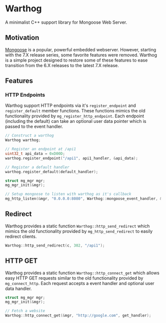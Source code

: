 # Warthog
A minimalist C++ support library for Mongoose Web Server.

## Motivation
[Mongoose](https://github.com/cesanta/mongoose) is a popular, powerful embedded webserver. However, starting with the 7.X release series, some favorite features were removed. Warthog is a simple project designed to restore some of these features to ease transition from the 6.X releases to the latest 7.X release.

## Features
### HTTP Endpoints
Warthog support HTTP endpoints via it's `register_endpoint` and `register_default` member functions. These functions mimics the old functionality provided by `mg_register_http_endpoint`. Each endpoint (including the default) can take an optional user data pointer which is passed to the event handler.

```c++
// Construct a warthog
Warthog warthog;

// Register an endpoint at /api1
uint32_t api_data = 0xD00D;
warthog.register_endpoint("/api1", api1_handler, &api_data);

// Register a default handler
warthog.register_default(default_handler);

struct mg_mgr mgr;
mg_mgr_init(&mgr);

// Setup mongoose to listen with warthog as it's callback
mg_http_listen(&mgr, "0.0.0.0:8080", Warthog::mongoose_event_handler, &warthog);
```

## Redirect
Warthog provides a static function `Warthog::http_send_redirect` which mimics the old functionality provided by `mg_http_send_redirect` to easily redirect clients.

```c++
Warthog::http_send_redirect(c, 302, "/api1");
```

## HTTP GET
Warthog provides a static function `Warthog::http_connect_get` which allows easy HTTP GET requests similar to the old functionality provided by `mg_connect_http`. Each request accepts a event handler and optional user data handler.

```c++
struct mg_mgr mgr;
mg_mgr_init(&mgr);

// Fetch a website
Warthog::http_connect_get(&mgr, "http://google.com", get_handler);
```